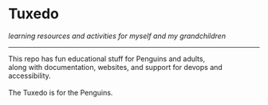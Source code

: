 # Tuxedo

*learning resources and activities for myself and my grandchildren*

<hr>
This repo has fun educational stuff for Penguins and adults,<br/>
  along with documentation, websites, and support for devops and accessibility.<br/><br/>
The Tuxedo is for the Penguins.
